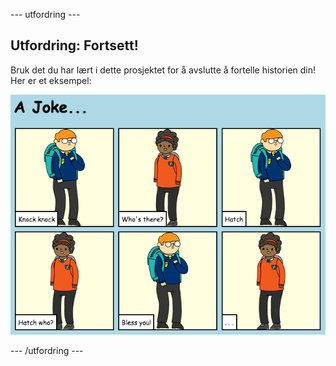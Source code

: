 \--- utfordring \---

## Utfordring: Fortsett!

Bruk det du har lært i dette prosjektet for å avslutte å fortelle historien din! Her er et eksempel:

![skjermbilde](images/story-final.png)

\--- /utfordring \---